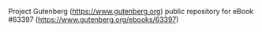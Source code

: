 Project Gutenberg (https://www.gutenberg.org) public repository for
eBook #63397 (https://www.gutenberg.org/ebooks/63397)
